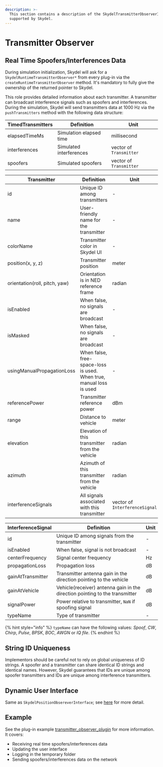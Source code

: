 ```yaml
---
description: >-
  This section contains a description of the SkydelTransmitterObserverInterface
  supported by Skydel.
---
```


# Transmitter Observer

## Real Time Spoofers/Interferences Data

During simulation initialization, Skydel will ask for a `SkydelRuntimeTransmitterObserver*` from every plug-in via the `createRuntimeTransmitterObserver` method. It's mandatory to fully give the ownership of the returned pointer to Skydel.

This role provides detailed information about each transmitter. A transmitter can broadcast interference signals such as spoofers and interferences. During the simulation, Skydel will send transmitters data at 1000 Hz via the `pushTransmitters` method with the following data structure:

| TimedTransmitters | Definition              | Unit                    |
| ----------------- | ----------------------- | ----------------------- |
| elapsedTimeMs     | Simulation elapsed time | millisecond             |
| interferences     | Simulated interferences | vector of `Transmitter` |
| spoofers          | Simulated spoofers      | vector of `Transmitter` |

| Transmitter                   | Definition                                                          | Unit                           |
| ----------------------------- | ------------------------------------------------------------------- | ------------------------------ |
| id                            | Unique ID among transmitters                                        | -                              |
| name                          | User-friendly name for the transmitter                              | -                              |
| colorName                     | Transmitter color in Skydel UI                                      | -                              |
| position(x, y, z)             | Transmitter position                                                | meter                          |
| orientation(roll, pitch, yaw) | Orientation is in NED reference frame                               | radian                         |
| isEnabled                     | When false, no signals are broadcast                                | -                              |
| isMasked                      | When false, no signals are broadcast                                | -                              |
| usingManualPropagationLoss    | When false, free-space-loss is used. When true, manual loss is used | -                              |
| referencePower                | Transmitter reference power                                         | dBm                            |
| range                         | Distance to vehicle                                                 | meter                          |
| elevation                     | Elevation of this transmitter from the vehicle                      | radian                         |
| azimuth                       | Azimuth of this transmitter from the vehicle                        | radian                         |
| interferenceSignals           | All signals associated with this transmitter                        | vector of `InterferenceSignal` |

| InterferenceSignal | Definition                                                                  | Unit |
| ------------------ | --------------------------------------------------------------------------- | ---- |
| id                 | Unique ID among signals from the transmitter                                | -    |
| isEnabled          | When false, signal is not broadcast                                         | -    |
| centerFrequency    | Signal center frequency                                                     | Hz   |
| propagationLoss    | Propagation loss                                                            | dB   |
| gainAtTransmitter  | Transmitter antenna gain in the direction pointing to the vehicle           | dB   |
| gainAtVehicle      | Vehicle(receiver) antenna gain in the direction pointing to the transmitter | dB   |
| signalPower        | Power relative to transmitter, `NaN` if spoofing signal                     | dB   |
| typeName           | Type of transmitter                                                         | -    |

{% hint style="info" %}
`typeName` can have the following values: _Spoof_, _CW_, _Chirp_, _Pulse_, _BPSK_, _BOC_, _AWGN_ or _IQ file_.
{% endhint %}

## String ID Uniqueness

Implementors should be careful not to rely on global uniqueness of ID strings. A spoofer and a transmitter can share identical ID strings and identical names. However, Skydel guarantees that IDs are unique among spoofer transmitters and IDs are unique among interference transmitters.

## Dynamic User Interface

Same as `SkydelPositionObsereverInterface`; see [here](transmitter-observer.md#dynamic-user-interface) for more detail.

## Example

See the plug-in example [transmitter\_observer\_plugin](https://github.com/learn-safran-navigation-timing/skydel-example-plugins/tree/master/source/transmitter\_observer\_plugin) for more information. It covers:

* Receiving real time spoofers/interferences data
* Updating the user interface
* Logging in the temporary folder
* Sending spoofers/interferences data on the network
